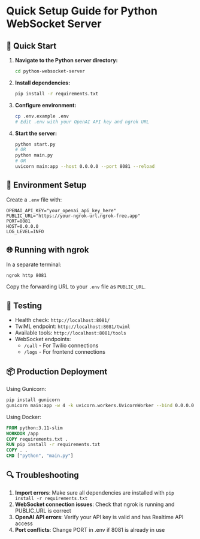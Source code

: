 # Quick Setup Guide for Python WebSocket Server

## 🚀 Quick Start

1. **Navigate to the Python server directory:**
   ```bash
   cd python-websocket-server
   ```

2. **Install dependencies:**
   ```bash
   pip install -r requirements.txt
   ```

3. **Configure environment:**
   ```bash
   cp .env.example .env
   # Edit .env with your OpenAI API key and ngrok URL
   ```

4. **Start the server:**
   ```bash
   python start.py
   # OR
   python main.py
   # OR
   uvicorn main:app --host 0.0.0.0 --port 8081 --reload
   ```

## 🔧 Environment Setup

Create a `.env` file with:
```
OPENAI_API_KEY="your_openai_api_key_here"
PUBLIC_URL="https://your-ngrok-url.ngrok-free.app"
PORT=8081
HOST=0.0.0.0
LOG_LEVEL=INFO
```

## 🌐 Running with ngrok

In a separate terminal:
```bash
ngrok http 8081
```

Copy the forwarding URL to your `.env` file as `PUBLIC_URL`.

## 🧪 Testing

- Health check: `http://localhost:8081/`
- TwiML endpoint: `http://localhost:8081/twiml`
- Available tools: `http://localhost:8081/tools`
- WebSocket endpoints:
  - `/call` - For Twilio connections
  - `/logs` - For frontend connections

## 📦 Production Deployment

Using Gunicorn:
```bash
pip install gunicorn
gunicorn main:app -w 4 -k uvicorn.workers.UvicornWorker --bind 0.0.0.0:8081
```

Using Docker:
```dockerfile
FROM python:3.11-slim
WORKDIR /app
COPY requirements.txt .
RUN pip install -r requirements.txt
COPY . .
CMD ["python", "main.py"]
```

## 🔍 Troubleshooting

1. **Import errors**: Make sure all dependencies are installed with `pip install -r requirements.txt`
2. **WebSocket connection issues**: Check that ngrok is running and PUBLIC_URL is correct
3. **OpenAI API errors**: Verify your API key is valid and has Realtime API access
4. **Port conflicts**: Change PORT in .env if 8081 is already in use
